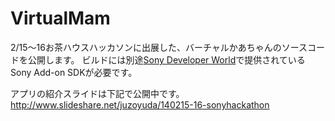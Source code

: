 VirtualMam
==========

2/15～16お茶ハウスハッカソンに出展した、バーチャルかあちゃんのソースコードを公開します。
ビルドには別途[Sony Developer World](http://developer.sonymobile.com/)で提供されているSony Add-on SDKが必要です。


アプリの紹介スライドは下記で公開中です。  
<http://www.slideshare.net/juzoyuda/140215-16-sonyhackathon>
